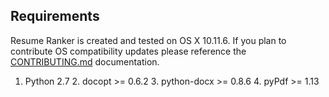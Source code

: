 
## Requirements
Resume Ranker is created and tested on OS X 10.11.6.  If you plan to contribute OS compatibility updates please reference the [CONTRIBUTING.md](/documentation/CONTRIBUTING.md) documentation.

1.  Python 2.7
	2.  docopt >= 0.6.2
	3. python-docx >= 0.8.6
	4. pyPdf >= 1.13
